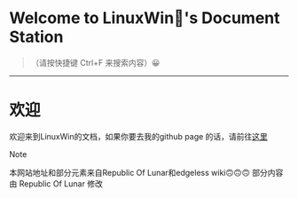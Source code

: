 # Welcome to LinuxWin🍉's Document Station

> （请按快捷键 Ctrl+F 来搜索内容）😀

<HR>

# 欢迎

欢迎来到LinuxWin的文档，如果你要去我的github page 的话，请前往[这里](https://linuxwin232.github.io)

> [!note]
> 本网站地址和部分元素来自Republic Of Lunar和edgeless wiki🙃🙃🙃
> 部分内容由 Republic Of Lunar 修改
